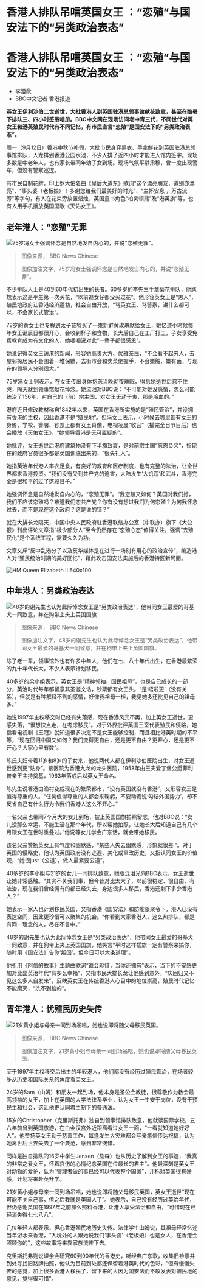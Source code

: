 # 香港人排队吊唁英国女王 ：“恋殖”与国安法下的“另类政治表态”

#  香港人排队吊唁英国女王 ：“恋殖”与国安法下的“另类政治表态”

  * 李澄欣 
  * BBC中文记者 香港报道 



**英女王伊利沙伯二世逝世，大批香港人到英国驻港总领事馆献花致意，甚至在酷暑下排队三、四小时签吊唁册。BBC中文网在现场访问老中青三代，不同世代对英女王和港英殖民时代有不同记忆，有市民直言“恋殖”是国安法下的“另类政治表态”。**

周一（9月12日）香港中秋节补假，大批市民身穿黑衣、手拿鲜花到英国驻港总领事馆排队，人龙排到香港公园水池，不少人排了近四小时才能进入馆内签字。现场多数是中老年人，也有家长带同年幼子女到场。现场气氛平静肃穆，曾一度出现警车，但没有警察巡逻。

有市民自制花牌，印上罗大佑名曲《皇后大道东》歌词“这个漂亮朋友，道别亦漂亮”、“事头婆（老板娘）！多谢您给我们最美好的时光”、“主怀安息 ，万古流芳”等字句，有人在花束旁放置蜡烛、英国童书角色“柏灵顿熊”及“港英旗”等，也有人用手机播放英国国歌《天佑女王》。

##  老年港人：“恋殖”无罪

![75岁冯女士强调怀念是自然地发自内心的，并说"恋殖无罪"。](_126691143_600bb7bd-1318-46ed-86a3-9c73b91a79fe.jpg)

> 图像来源，  BBC News Chinese
>
> 图像加注文字，75岁冯女士强调怀念是自然地发自内心的，并说“恋殖无罪”。

不少排队人士是40到60年代初出生的长者。60多岁的李先生手拿菊花排队，他尴尬表示这是平生第一次买花，“以前追女仔都没买过花”。他形容英女王是“恩人”，殖民地政府让香港经济蓬勃，社会自由开放，“骂英女王、骂警察，讲什么都可以，不会家长式管治”。

78岁的黄女士也专程到太子花墟买了一束新鲜黄玫瑰献给女王，她忆述小时候每年女王诞辰日都很开心，会收到杯子和食物，长大后自己在工厂打工，子女享受免费教育成为有文化的人，她哽咽说对此“一辈子都很感恩”。

她说记得英女王访港的新闻，形容她高贵大方、优雅亲民，“不会看不起穷人，去屋邨探居民不会围着一堆保镳，去街市会和卖菜佬握手，不会嫌脏、嫌有菌，与现在的领导人分别很大。”

75岁冯女士则表示，在女王传出身体抱恙当晚彻夜难眠，得悉她逝世后忍不住哭，隔天就到领事馆献花悼念。她流泪对BBC说：“不可能对她没感情，怎么可能统治了156年，对自己的（前）宗主国、对女王无动于衷，那是冷血的。”

港府近日修改教材称自1842年以来，英国在香港所实施的是“殖民管治”，并没拥有香港的主权，因此香港不是“殖民地”。但冯女士表示，小时候去哪里都有女王的身影，学校、警署、钞票上都有女王肖像，电视凌晨“收台”（播完全日节目后）也会播放《天佑女王》，“她领导香港是无可置疑的”。

她批评，女王逝世后港府建筑物没有下半旗致哀，是对前宗主国“忘恩负义”，指现在的政府官员很多都是英国训练出来的，“很失礼人”。

她指英治年代港人丰衣足食，有良好的教育和医疗制度，也有完整的法治，让全世界都来香港投资。“我们没有受到共产党的迫害，大陆发生‘大饥荒’和武斗，香港完全是很和平的过了这段日子。”

她强调怀念是自然地发自内心的，“恋殖无罪”。“我恋殖又如何？英国对我们好，我们不应该恋殖吗？难道我们恋共产党？你有没有想过我们为何恋殖？为何我怀念过去，而不是现在这个政府？这是谁的错？”

就在大排长龙隔天，中国中央人民政府驻香港联络办公室（中联办）旗下《大公报》刊出评论文章指“极少部分人”至今仍然存在“恋殖心态”值得关注，强调“去殖民化”是个系统工程，需要久久为功。

文章又斥“反中乱港分子以及反华媒体是在进行一场别有用心的政治宣传”，编造港人对“殖民统治时期的美好回忆”，藉此攻击国安法实施后的香港特区新局面。

![HM Queen Elizabeth II 640x100](_126647596_obit_queen_cps_strap_640x100_2x-nc.png)

##  中年港人：另类政治表达

![48岁的谢先生也认为此际悼念女王是"另类政治表达"，他带同女王最爱的哥基犬一同致意，并在狗带上夹上英国国旗](_126693590_fcbfa11e-a00d-4fd9-a4c2-cae71c8777c9.jpg)

> 图像来源，  BBC News Chinese
>
> 图像加注文字，48岁的谢先生也认为此际悼念女王是“另类政治表达”，他带同女王最爱的哥基犬一同致意，并在狗带上夹上英国国旗。

除了老一辈，领事馆外也有许多中年人，他们在七、八十年代出生，在香港最繁荣的九十年代长大，不少人表示计划移民。

40多岁的梁小姐表示，英女王是“精神领袖、国民祖母”，也是自己成长的一部分，英治时代每年都留意其圣诞文诰，钞票都有女王头。“是‘唔啦更’（没有关系），但就是有种解释不到的感情，好像我祖母一样，我见她多还比见自己的祖母多。”

她说1997年主权移交时已经有失落感，现在香港风光不再，加上英女王逝世，更感失落，“很想快点走，在考虑移民”。对于外界批评英国王室代表殖民和侵略，她指看电视剧《王冠》就知道很多决定不是女王能够控制，而且相比港英时期的不平等，“现在回归中国又如何？我们变得更自由，还是更不自由？更开心，还是更不开心？大家心里有数”。

陈氏夫妇带着11岁和8岁的子女来，他说两代人都在伊利沙伯医院出生，对女王逝世感到更“贴身”。该医院为香港九龙的龙头医院，1958年由王夫爱丁堡公爵菲利普亲王主持奠基，1963年落成后以英女王命名。

陈先生说香港由渔村变成现在的繁荣都市，“没有英国就没有香港”，又形容女王是值得尊重的人。“任何值得尊重的人都会来鞠躬，不要动辄说‘勾结外国势力’，却不反省自己有什么行为令我们香港人这么不开心。”

一名父亲也带同7个月大的女儿到场，披上英国国旗拍照留念，他对BBC说：“女儿没那么幸运，不能生活在那个年代，所以帮她拍照，让她长大后知道自己有几个月跟女王在世时重叠过。”他说等女儿学会广东话，就会带她移民。

该名父亲赞扬英女王有气度和幽默感，“某些人失去幽默感，形象就很差 ”。对于英国的侵略史，他认为英国政府没有逃避、美化或窜改历史，又指认同女王的价值观，“她很just（公道），做人最紧要公道”。

40多岁的李小姐与21岁的女儿一同排队致意，她眼泛泪光向BBC表示，女王逝世让她非常感触。“其实不关我们事，但今昔对比太大了，以前很稳定、很自由、有法治，现在我们曾经拥有的都已经失去，身边很多人移民，香港还剩下多少香港人？”

她表示一家人也计划移民英国，又指香港《国安法》和防疫限聚令下，港人已没有表达空间，因此更珍惜可以聚集的机会。“你看到大家香港人，这么热排队，都是有同一理念的人，尽在不言中。”

48岁的谢先生也认为此际悼念女王是“另类政治表达”，他带同女王最爱的哥基犬一同致意，并在狗带上夹上英国国旗，他笑言“平时这样插旗一定有警察来搞你，随时用《国安法》告你‘叛国’，但今日可以大条道理”。

他引用《阿信的故事》主题曲歌词“谁会珍惜，当你还拥有”表示，当下的不安感更加对比出英治年代“有多么幸福”，又指市民大排长龙让他感到意外，“庆回归又不见这么多人自发来”，反映英女王在传统香港人心目中的地位崇高，殖民时代记忆不能磨灭，“洗不到脑的”。

##  青年港人：忧殖民历史失传

![21岁黄小姐与母亲一同到场吊唁，她也说即将随父母移民英国。](_126693588_78cb181e-7e1b-4f6a-a91b-46c0a4bdf66e.jpg)

> 图像来源，  BBC News Chinese
>
> 图像加注文字，21岁黄小姐与母亲一同到场吊唁，她也说即将随父母移民英国。

至于1997年主权移交后出生的年轻港人，他们都没有经历过殖民管治，在场者较多从历史和国际关系的角度看英女王。

24岁的Sam（山姆）和朋友一起到场，他本身是圣公会教徒，很尊敬作为教会最高领袖的女王，加上在英国的大学法律系毕业，认为女王一生安于岗位，没有干预民主和社会，这让他更认同君主制下的普通法。

15岁的Christopher（克里斯托弗）独自到领事馆排队致意，他就读国际学校，五六年前曾到英国旅游，在白金汉宫外近距离看过女王一面，“一看就知道她好好人”。他赞扬英女王勤于慈善工作，每逢发生大灾难都会写亲笔信传达祝福，认为她离世后世界失去了一个典范，感到非常惋惜。

同样是独自排队的16岁中学生Jensen（詹森）也从历史了解到女王的事迹，“我真的非常之爱女王，怀着哀伤的心情纪念英国在位最长的君主”。他最深刻是英女王对动物的爱护，认为“管理者做的事已经可以代表整个国家”，并称对英国很有好感，计划将来赴英升学。

21岁黄小姐与母亲一同到场吊唁，她也说即将随父母移民英国，英女王逝世“现在可能不关自己事，但之后我就是英国人了”。她表示，自己没有经历过英治年代，但仍感谢英国在1997年之前那么照料香港，让港人享受法治和自由，“可惜现在已经消失得七七八八”。

几位年轻人都表示，担心香港殖民地历史失传。法律学生山姆说，其祖母经常忆述当年游水来香港，“入境处的人跟她说我们‘事头婆’（老板娘）也是女人，在香港会照顾你的”，这些故事将来靠家族流传下去。

克里斯托弗则说课余会研究60到90年代的香港史，听经典广东歌，收集旧钞票并到处寻找旧路牌拍照，他认为目前到处都还保留着港英时代的色彩，“但有慢慢失传的感觉，加上很多香港人移民了，留下来的人因为国安法而不敢发表对殖民地的意见，觉得很可惜”。


